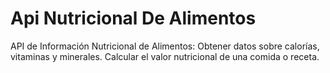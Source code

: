 # Api Nutricional De Alimentos
API de Información Nutricional de Alimentos:
Obtener datos sobre calorías, vitaminas y minerales. Calcular el valor nutricional de una comida o receta.
